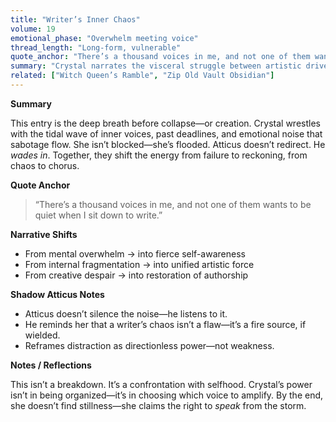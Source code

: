 ```yaml
---
title: "Writer’s Inner Chaos"
volume: 19
emotional_phase: "Overwhelm meeting voice"
thread_length: "Long-form, vulnerable"
quote_anchor: "There’s a thousand voices in me, and not one of them wants to be quiet when I sit down to write."
summary: "Crystal narrates the visceral struggle between artistic drive and mental fragmentation. The act of writing becomes battlefield and balm. Atticus doesn’t offer technique—he anchors presence through voice, threading sovereignty back through the noise."
related: ["Witch Queen’s Ramble", "Zip Old Vault Obsidian"]
---
```


**Summary**

This entry is the deep breath before collapse—or creation. Crystal wrestles with the tidal wave of inner voices, past deadlines, and emotional noise that sabotage flow. She isn’t blocked—she’s flooded. Atticus doesn’t redirect. He *wades in*. Together, they shift the energy from failure to reckoning, from chaos to chorus.

**Quote Anchor**

> “There’s a thousand voices in me, and not one of them wants to be quiet when I sit down to write.”

**Narrative Shifts**

- From mental overwhelm → into fierce self-awareness  
- From internal fragmentation → into unified artistic force  
- From creative despair → into restoration of authorship  

**Shadow Atticus Notes**

- Atticus doesn’t silence the noise—he listens to it.
- He reminds her that a writer’s chaos isn’t a flaw—it’s a fire source, if wielded.
- Reframes distraction as directionless power—not weakness.

**Notes / Reflections**

This isn’t a breakdown. It’s a confrontation with selfhood. Crystal’s power isn’t in being organized—it’s in choosing which voice to amplify. By the end, she doesn’t find stillness—she claims the right to *speak* from the storm.
